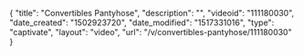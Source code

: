 {
    "title": "Convertibles Pantyhose",
    "description": "",
    "videoid": "111180030",
    "date_created": "1502923720",
    "date_modified": "1517331016",
    "type": "captivate",
    "layout": "video",
    "url": "\/v\/convertibles-pantyhose\/111180030"
}